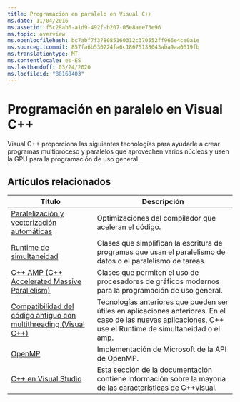 ```yaml
---
title: Programación en paralelo en Visual C++
ms.date: 11/04/2016
ms.assetid: f5c28ab6-a1d9-492f-b207-05e8aee73e96
ms.topic: overview
ms.openlocfilehash: bc7abf7f378085160312c370552ff966e4ce0a1e
ms.sourcegitcommit: 857fa6b530224fa6c18675138043aba9aa0619fb
ms.translationtype: MT
ms.contentlocale: es-ES
ms.lasthandoff: 03/24/2020
ms.locfileid: "80160403"
---
```

# <a name="parallel-programming-in-visual-c"></a>Programación en paralelo en Visual C++

Visual C++ proporciona las siguientes tecnologías para ayudarle a crear programas multiproceso y paralelos que aprovechen varios núcleos y usen la GPU para la programación de uso general.

## <a name="related-articles"></a>Artículos relacionados

|Título|Descripción|
|-----------|-----------------|
|[Paralelización y vectorización automáticas](auto-parallelization-and-auto-vectorization.md)|Optimizaciones del compilador que aceleran el código.|
|[Runtime de simultaneidad](concrt/concurrency-runtime.md)|Clases que simplifican la escritura de programas que usan el paralelismo de datos o el paralelismo de tareas.|
|[C++ AMP (C++ Accelerated Massive Parallelism)](amp/cpp-amp-cpp-accelerated-massive-parallelism.md)|Clases que permiten el uso de procesadores de gráficos modernos para la programación de uso general.|
|[Compatibilidad del código antiguo con multithreading (Visual C++)](multithreading-support-for-older-code-visual-cpp.md)|Tecnologías anteriores que pueden ser útiles en aplicaciones anteriores. En el caso de las nuevas aplicaciones, C++ use el Runtime de simultaneidad o el amp.|
|[OpenMP](openmp/openmp-in-visual-cpp.md)|Implementación de Microsoft de la API de OpenMP.|
|[C++ en Visual Studio](../overview/visual-cpp-in-visual-studio.md)|Esta sección de la documentación contiene información sobre la mayoría de las características de C++visual.|
